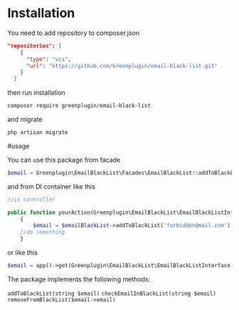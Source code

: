 # Installation

You need to add repository to composer.json

```json
"repositories": [
    {
      "type": "vcs",
      "url": "https://github.com/Greenplugin/email-black-list.git"
    }
  ]
```
then run installation 

```bash 
composer require greenplugin/email-black-list
```

and migrate

```bash 
php artisan migrate
```
 #usage
 
You can use this package from facade 
 
 ```php
 $email = Greenplugin\EmailBlackList\Facades\EmailBlackList::addToBlackList('forbidden@mail.com');
 ``` 
and from DI container like this
 
 ```php
 //in controller 
 
 public function yourAction(Greenplugin\EmailBlackList\EmailBlackListInterface $emailBlackList)
     {
         $email = $emailBlackList->addToBlackList('forbidden@mail.com');
     //do something
     }
 ```
or like this

 ```php
 $email = app()->get(Greenplugin\EmailBlackList\EmailBlackListInterface::class)->addToBlackList('forbidden@mail.com');
 ```

The package implements the following methods:

`addToBlackList(string $email)` `checkEmailInBlackList(string $email)` `removeFromBlackList($email->email)`

